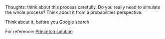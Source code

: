 Thoughts: think about this process carefully. Do you really need to simulate the whole process? Think about it from a probabilities perspective.

Think about it, before you Google search

For reference: [Princeton solution](https://introcs.cs.princeton.edu/java/13flow/MonteHall.java.html)
